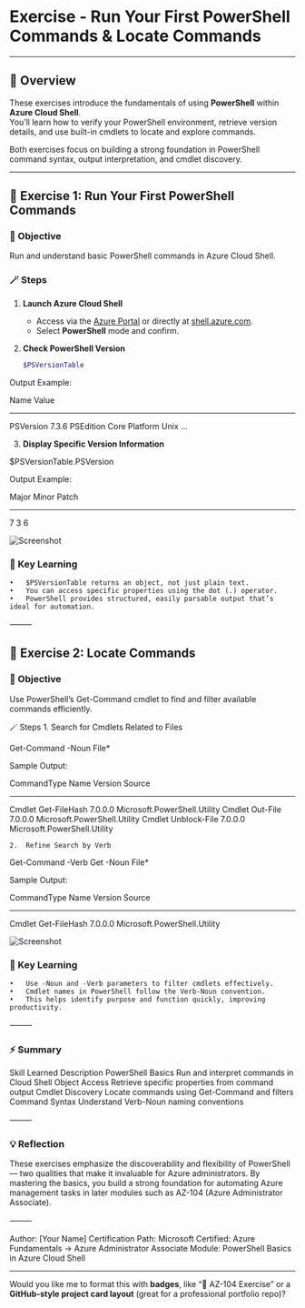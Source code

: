 # Exercise - Run Your First PowerShell Commands & Locate Commands 

---

## 🧠 Overview

These exercises introduce the fundamentals of using **PowerShell** within **Azure Cloud Shell**.  
You’ll learn how to verify your PowerShell environment, retrieve version details, and use built-in cmdlets to locate and explore commands.

Both exercises focus on building a strong foundation in PowerShell command syntax, output interpretation, and cmdlet discovery.

---

## 🧩 Exercise 1: Run Your First PowerShell Commands

### 🎯 Objective
Run and understand basic PowerShell commands in Azure Cloud Shell.

### 🪄 Steps

1. **Launch Azure Cloud Shell**
   - Access via the [Azure Portal](https://portal.azure.com) or directly at [shell.azure.com](https://shell.azure.com).
   - Select **PowerShell** mode and confirm.

2. **Check PowerShell Version**
   ```powershell
   $PSVersionTable

Output Example:

Name                           Value
----                           -----
PSVersion                      7.3.6
PSEdition                      Core
Platform                       Unix
...

3.	**Display Specific Version Information**

$PSVersionTable.PSVersion

Output Example:

Major  Minor  Patch
-----  -----  -----
7      3      6

![Screenshot](./screenshots/screenshot1.png)

### 🧠 Key Learning
	•	$PSVersionTable returns an object, not just plain text.
	•	You can access specific properties using the dot (.) operator.
	•	PowerShell provides structured, easily parsable output that’s ideal for automation.

⸻

## 🧩 Exercise 2: Locate Commands

### 🎯 Objective

Use PowerShell’s Get-Command cmdlet to find and filter available commands efficiently.

🪄 Steps
	1.	Search for Cmdlets Related to Files

Get-Command -Noun File*

Sample Output:

CommandType     Name              Version    Source
-----------     ----              -------    ------
Cmdlet          Get-FileHash      7.0.0.0    Microsoft.PowerShell.Utility
Cmdlet          Out-File          7.0.0.0    Microsoft.PowerShell.Utility
Cmdlet          Unblock-File      7.0.0.0    Microsoft.PowerShell.Utility


	2.	Refine Search by Verb

Get-Command -Verb Get -Noun File*

Sample Output:

CommandType     Name              Version    Source
-----------     ----              -------    ------
Cmdlet          Get-FileHash      7.0.0.0    Microsoft.PowerShell.Utility

![Screenshot](./screenshots/screenshot2.png)

### 🧠 Key Learning
	•	Use -Noun and -Verb parameters to filter cmdlets effectively.
	•	Cmdlet names in PowerShell follow the Verb-Noun convention.
	•	This helps identify purpose and function quickly, improving productivity.

⸻

### ⚡ Summary

Skill Learned	Description
PowerShell Basics	Run and interpret commands in Cloud Shell
Object Access	Retrieve specific properties from command output
Cmdlet Discovery	Locate commands using Get-Command and filters
Command Syntax	Understand Verb-Noun naming conventions


⸻

### 💡 Reflection

These exercises emphasize the discoverability and flexibility of PowerShell — two qualities that make it invaluable for Azure administrators.
By mastering the basics, you build a strong foundation for automating Azure management tasks in later modules such as AZ-104 (Azure Administrator Associate).

⸻

Author: [Your Name]
Certification Path: Microsoft Certified: Azure Fundamentals → Azure Administrator Associate
Module: PowerShell Basics in Azure Cloud Shell

---

Would you like me to format this with **badges**, like “🧩 AZ-104 Exercise” or a **GitHub-style project card layout** (great for a professional portfolio repo)?